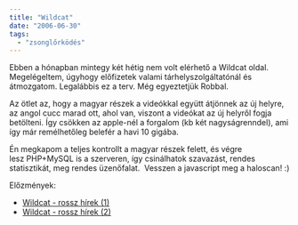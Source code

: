 ```yaml
---
title: "Wildcat"
date: "2006-06-30"
tags: 
  - "zsonglőrködés"
---
```


Ebben a hónapban mintegy két hétig nem volt elérhető a Wildcat oldal. Megelégeltem, úgyhogy előfizetek valami tárhelyszolgáltatónál és átmozgatom. Legalábbis ez a terv. Még egyeztetjük Robbal.

Az ötlet az, hogy a magyar részek a videókkal együtt átjönnek az új helyre, az angol cucc marad ott, ahol van, viszont a videókat az új helyről fogja betölteni. Így csökken az apple-nél a forgalom (kb két nagyságrenndel), ami így már remélhetőleg belefér a havi 10 gigába.

Én megkapom a teljes kontrollt a magyar részek felett, és végre lesz PHP+MySQL is a szerveren, így csinálhatok szavazást, rendes statisztikát, meg rendes üzenőfalat.  Vesszen a javascript meg a haloscan! :)

Előzmények:

- [Wildcat - rossz hírek (1)](https://csokavar.hu/blog/2006/05/wildcat-rossz-hirek/)
- [Wildcat - rossz hírek (2)](https://csokavar.hu/blog/2006/04/wildcat-rossz-hirek-2/)
